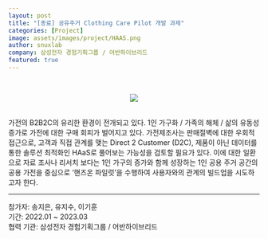 ```yaml
---
layout: post
title: "[종료] 공유주거 Clothing Care Pilot 개발 과제"
categories: [Project]
image: assets/images/project/HAAS.png
author: snuxlab
company: 삼성전자 경험기획그룹 / 어반하이브리드
featured: true
---
```


<p>
<br>
<p align="center"><img src="{{site.baseurl}}/assets/images/project/HAAS.png"></p>
<br>
가전의 B2B2C의 유리한 환경이 전개되고 있다. 1인 가구화 / 가족의 해체 / 삶의 유동성 증가로 가전에 대한 구매 회피가 벌어지고 있다. 가전제조사는 판매절벽에 대한 우회적 접근으로, 고객과 직접 관계를 맺는 Direct 2 Customer (D2C), 제품이 아닌 데이터를 통한 솔루션 최적화인 HAaS로 풀어보는 가능성을 검토할 필요가 있다. 이에 대한 일환으로 자료 조사나 리서치 보다는 1인 가구의 증가와 함께 성장하는 1인 공용 주거 공간의 공용 가전을 중심으로 ‘핸즈온 파일럿’을 수행하여 사용자와의 관계의 빌드업을 시도하고자 한다.
<br>
</p>

<hr>
참가자: 송지은, 유지수, 이기훈 <br>
기간: 2022.01 ~ 2023.03 <br>
협력 기관: 삼성전자 경험기획그룹 / 어반하이브리드
